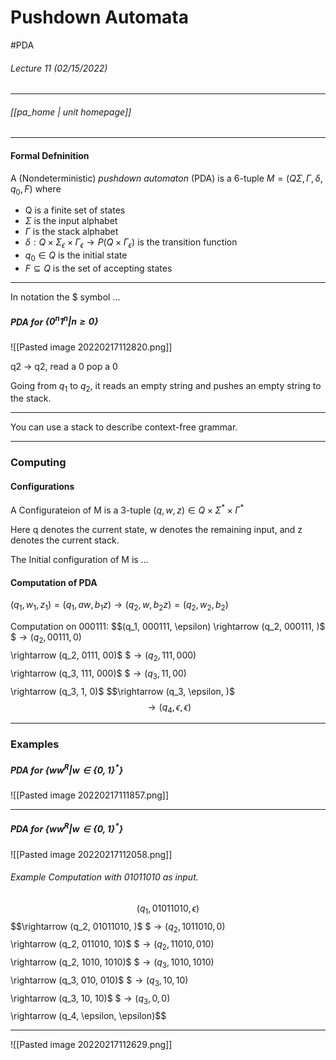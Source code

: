 # Pushdown Automata
#PDA
###### Lecture 11 (02/15/2022)
---
###### [[pa_home | unit homepage]]

---

#### Formal Defninition
A (Nondeterministic) *pushdown automaton* (PDA) is a 6-tuple $M = (Q \Sigma, \Gamma, \delta, q_0, F)$ where
-	Q is a finite set of states
-	$\Sigma$ is the input alphabet
-	$\Gamma$ is the stack alphabet
-	$\delta : Q \times \Sigma_{\epsilon} \times \Gamma_{\epsilon} \rightarrow P(Q \times \Gamma_{\epsilon})$ is the transition function
-	$q_0 \in Q$ is the initial state
-	$F \subseteq Q$ is the set of accepting states

---
In notation the $ symbol ...

##### PDA for $\{0^n 1^n \vert n \ge 0 \}$
![[Pasted image 20220217112820.png]]

q2 -> q2, read a 0 pop a 0

Going from $q_1$ to $q_2$, it reads an empty string and pushes an empty string to the stack.

---
You can use a stack to describe context-free grammar.

---
### Computing
#### Configurations
A Configurateion of M is a 3-tuple $(q,w,z) \in Q \times \Sigma^* \times \Gamma^*$

Here q denotes the current state, w denotes the remaining input, and z denotes the current stack.

The Initial configuration of M is ...

#### Computation of PDA

$(q_1,w_1, z_1) = (q_1, aw, b_1z) \rightarrow (q_2, w, b_2z) = (q_2, w_2, b_2)$

Computation on 000111:
$$(q_1, 000111, \epsilon) \rightarrow (q_2, 000111, $)$$
$$\rightarrow (q_2, 00111, 0$)$$
$$\rightarrow (q_2, 0111, 00$)$$
$$\rightarrow (q_2, 111, 000$)$$
$$\rightarrow (q_3, 111, 000$)$$
$$\rightarrow (q_3, 11, 00$)$$
$$\rightarrow (q_3, 1, 0$)$$
$$\rightarrow (q_3, \epsilon, $)$$
$$\rightarrow (q_4, \epsilon, \epsilon)$$

---

### Examples
##### PDA for $\{ ww^R | w \in \{0, 1\}^*\}$
![[Pasted image 20220217111857.png]]

---
##### PDA for $\{ww^R | w \in \{0,1\}^*\}$
![[Pasted image 20220217112058.png]]
###### Example Computation with 01011010 as input.
$$(q_1, 01011010, \epsilon)$$
$$\rightarrow (q_2, 01011010, $)$$
$$\rightarrow (q_2, 1011010, 0$)$$
$$\rightarrow (q_2, 011010, 10$)$$
$$\rightarrow (q_2, 11010, 010$)$$
$$\rightarrow (q_2, 1010, 1010$)$$
$$\rightarrow (q_3, 1010, 1010$)$$
$$\rightarrow (q_3, 010, 010$)$$
$$\rightarrow (q_3, 10, 10$)$$
$$\rightarrow (q_3, 10, 10$)$$
$$\rightarrow (q_3, 0, 0$)$$
$$\rightarrow (q_4, \epsilon, \epsilon)$$

---

![[Pasted image 20220217112629.png]]